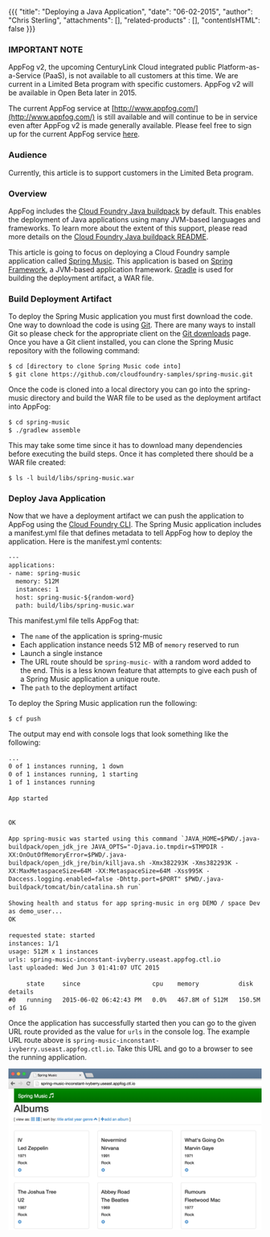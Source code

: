{{{
  "title": "Deploying a Java Application",
  "date": "06-02-2015",
  "author": "Chris Sterling",
  "attachments": [],
  "related-products" : [],
  "contentIsHTML": false
}}}

### IMPORTANT NOTE

AppFog v2, the upcoming CenturyLink Cloud integrated public Platform-as-a-Service (PaaS), is not available to all customers at this time. We are current in a Limited Beta program with specific customers. AppFog v2 will be available in Open Beta later in 2015.

The current AppFog service at [http://www.appfog.com/](http://www.appfog.com/) is still available and will continue to be in service even after AppFog v2 is made generally available. Please feel free to sign up for the current AppFog service [here](https://console.appfog.com/signup).

### Audience

Currently, this article is to support customers in the Limited Beta program.

### Overview

AppFog includes the [Cloud Foundry Java buildpack](https://github.com/cloudfoundry/java-buildpack) by default. This enables the deployment of Java applications using many JVM-based languages and frameworks. To learn more about the extent of this support, please read more details on the [Cloud Foundry Java buildpack README](https://github.com/cloudfoundry/java-buildpack).

This article is going to focus on deploying a Cloud Foundry sample application called [Spring Music](https://github.com/cloudfoundry-samples/spring-music). This application is based on [Spring Framework](http://spring.io/), a JVM-based application framework. [Gradle](https://gradle.org/) is used for building the deployment artifact, a WAR file.

### Build Deployment Artifact

To deploy the Spring Music application you must first download the code. One way to download the code is using [Git](https://git-scm.com/). There are many ways to install Git so please check for the appropriate client on the [Git downloads](https://git-scm.com/downloads) page. Once you have a Git client installed, you can clone the Spring Music repository with the following command:

```
$ cd [directory to clone Spring Music code into]
$ git clone https://github.com/cloudfoundry-samples/spring-music.git
```

Once the code is cloned into a local directory you can go into the spring-music directory and build the WAR file to be used as the deployment artifact into AppFog:

```
$ cd spring-music
$ ./gradlew assemble
```

This may take some time since it has to download many dependencies before executing the build steps. Once it has completed there should be a WAR file created:

```
$ ls -l build/libs/spring-music.war
```

### Deploy Java Application

Now that we have a deployment artifact we can push the application to AppFog using the [Cloud Foundry CLI](login-using-cf-cli.md). The Spring Music application includes a manifest.yml file that defines metadata to tell AppFog how to deploy the application. Here is the manifest.yml contents:

```
---
applications:
- name: spring-music
  memory: 512M
  instances: 1
  host: spring-music-${random-word}
  path: build/libs/spring-music.war
```

This manifest.yml file tells AppFog that:

* The `name` of the application is spring-music
* Each application instance needs 512 MB of `memory` reserved to run
* Launch a single instance
* The URL route should be `spring-music-` with a random word added to the end. This is a less known feature that attempts to give each push of a Spring Music application a unique route.
* The `path` to the deployment artifact

To deploy the Spring Music application run the following:

```
$ cf push
```

The output may end with console logs that look something like the following:

```
...
0 of 1 instances running, 1 down
0 of 1 instances running, 1 starting
1 of 1 instances running

App started


OK

App spring-music was started using this command `JAVA_HOME=$PWD/.java-buildpack/open_jdk_jre JAVA_OPTS="-Djava.io.tmpdir=$TMPDIR -XX:OnOutOfMemoryError=$PWD/.java-buildpack/open_jdk_jre/bin/killjava.sh -Xmx382293K -Xms382293K -XX:MaxMetaspaceSize=64M -XX:MetaspaceSize=64M -Xss995K -Daccess.logging.enabled=false -Dhttp.port=$PORT" $PWD/.java-buildpack/tomcat/bin/catalina.sh run`

Showing health and status for app spring-music in org DEMO / space Dev as demo_user...
OK

requested state: started
instances: 1/1
usage: 512M x 1 instances
urls: spring-music-inconstant-ivyberry.useast.appfog.ctl.io
last uploaded: Wed Jun 3 01:41:07 UTC 2015

     state     since                    cpu    memory           disk           details   
#0   running   2015-06-02 06:42:43 PM   0.0%   467.8M of 512M   150.5M of 1G
```

Once the application has successfully started then you can go to the given URL route provided as the value for `urls` in the console log. The example URL route above is `spring-music-inconstant-ivyberry.useast.appfog.ctl.io`. Take this URL and go to a browser to see the running application.

<img src="../images/2015-06-03-spring-music-browser.png"/>